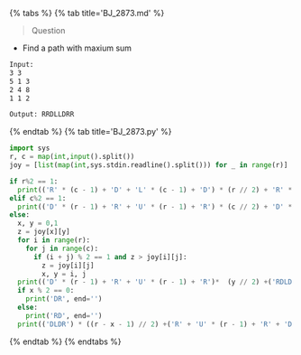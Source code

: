 {% tabs %}
{% tab title='BJ_2873.md' %}

> Question

* Find a path with maxium sum

```txt
Input:
3 3
5 1 3
2 4 8
1 1 2

Output: RRDLLDRR
```

{% endtab %}
{% tab title='BJ_2873.py' %}

```py
import sys
r, c = map(int,input().split())
joy = [list(map(int,sys.stdin.readline().split())) for _ in range(r)]

if r%2 == 1:
  print(('R' * (c - 1) + 'D' + 'L' * (c - 1) + 'D') * (r // 2) + 'R' * (c - 1))
elif c%2 == 1:
  print(('D' * (r - 1) + 'R' + 'U' * (r - 1) + 'R') * (c // 2) + 'D' * (r - 1))
else:
  x, y = 0,1
  z = joy[x][y]
  for i in range(r):
    for j in range(c):
      if (i + j) % 2 == 1 and z > joy[i][j]:
        z = joy[i][j]
        x, y = i, j
  print(('D' * (r - 1) + 'R' + 'U' * (r - 1) + 'R')*  (y // 2) +('RDLD') * (x // 2), end='')
  if x % 2 == 0:
    print('DR', end='')
  else:
    print('RD', end='')
  print(('DLDR') * ((r - x - 1) // 2) +('R' + 'U' * (r - 1) + 'R' + 'D' * (r - 1)) * ((c - y - 1) // 2))
```

{% endtab %}
{% endtabs %}

